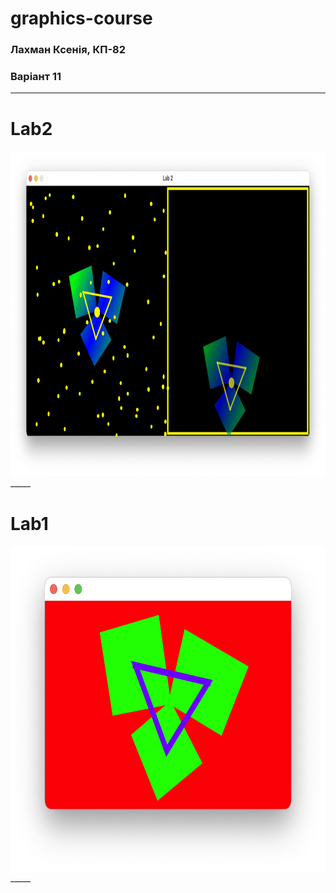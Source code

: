# graphics-course

### Лахман Ксенія, КП-82
### Варіант 11

_____
# Lab2

<img src="/lab2/pic1.png" width="883" height="520">
_____

# Lab1

<img src="/lab1/pic1.png" width="683" height="520">
_____
